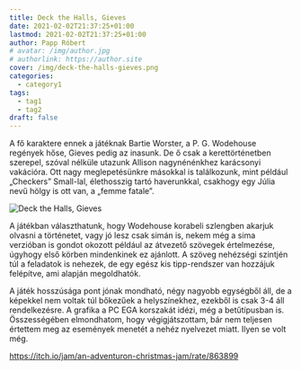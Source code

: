 ```yaml
---
title: Deck the Halls, Gieves
date: 2021-02-02T21:37:25+01:00
lastmod: 2021-02-02T21:37:25+01:00
author: Papp Róbert
# avatar: /img/author.jpg
# authorlink: https://author.site
cover: /img/deck-the-halls-gieves.png
categories:
  - category1
tags:
  - tag1
  - tag2
draft: false
---
```


A fő karaktere ennek a játéknak Bartie Worster, a P. G. Wodehouse regények hőse, Gieves pedig az inasunk. De ő csak a kerettörténetben szerepel, szóval nélküle utazunk Allison nagynénénkhez karácsonyi vakációra. Ott nagy meglepetésünkre másokkal is találkozunk, mint például „Checkers” Small-lal, élethosszig tartó haverunkkal, csakhogy egy Júlia nevű hölgy is ott van, a „femme fatale”.

<!--more-->

![Deck the Halls, Gieves](/img/deck-the-halls-gieves.png)

A játékban választhatunk, hogy Wodehouse korabeli szlengben akarjuk olvasni a történetet, vagy jó lesz csak simán is, nekem még a sima verzióban is gondot okozott például az átvezető szövegek értelmezése, úgyhogy első körben mindenkinek ez ajánlott. A szöveg nehézségi szintjén túl a feladatok is nehezek, de egy egész kis tipp-rendszer van hozzájuk felépítve, ami alapján megoldhatók.

A játék hosszúsága pont jónak mondható, négy nagyobb egységből áll, de a képekkel nem voltak túl bőkezűek a helyszínekhez, ezekből is csak 3-4 áll rendelkezésre. A grafika a PC EGA korszakát idézi, még a betűtípusban is. Összességében elmondhatom, hogy végigjátszottam, bár nem teljesen értettem meg az események menetét a nehéz nyelvezet miatt. Ilyen se volt még.

https://itch.io/jam/an-adventuron-christmas-jam/rate/863899

